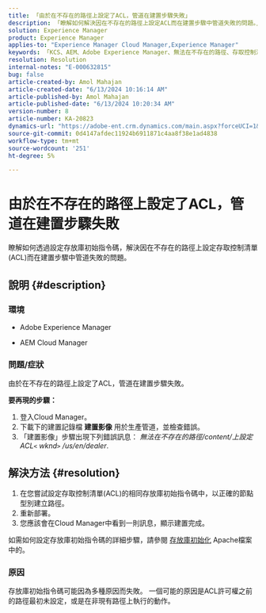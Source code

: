 ```yaml
---
title: 「由於在不存在的路徑上設定了ACL，管道在建置步驟失敗」
description: 「瞭解如何解決因在不存在的路徑上設定ACL而在建置步驟中管道失敗的問題。」
solution: Experience Manager
product: Experience Manager
applies-to: "Experience Manager Cloud Manager,Experience Manager"
keywords: 「KCS、AEM、Adobe Experience Manager、無法在不存在的路徑、存取控制清單、AEMaaCS、Cloud Manager上設定acl」
resolution: Resolution
internal-notes: "E-000632815"
bug: false
article-created-by: Amol Mahajan
article-created-date: "6/13/2024 10:16:14 AM"
article-published-by: Amol Mahajan
article-published-date: "6/13/2024 10:20:34 AM"
version-number: 8
article-number: KA-20823
dynamics-url: "https://adobe-ent.crm.dynamics.com/main.aspx?forceUCI=1&pagetype=entityrecord&etn=knowledgearticle&id=040c43f1-6d29-ef11-840b-6045bd006704"
source-git-commit: 0d4147afdec11924b6911871c4aa8f38e1ad4838
workflow-type: tm+mt
source-wordcount: '251'
ht-degree: 5%

---
```


# 由於在不存在的路徑上設定了ACL，管道在建置步驟失敗


瞭解如何透過設定存放庫初始指令碼，解決因在不存在的路徑上設定存取控制清單(ACL)而在建置步驟中管道失敗的問題。

## 說明 {#description}


### <b>環境</b>

- Adobe Experience Manager


- AEM Cloud Manager




### <b>問題/症狀</b>

由於在不存在的路徑上設定了ACL，管道在建置步驟失敗。

<b>要再現的步驟：</b>

1. 登入Cloud Manager。
2. 下載下的建置記錄檔 <b>建置影像</b> 用於生產管道，並檢查錯誤。
3. 「建置影像」步驟出現下列錯誤訊息： *無法在不存在的路徑/content/上設定ACL`<` wknd`>` /us/en/dealer*.



## 解決方法 {#resolution}


1. 在您嘗試設定存取控制清單(ACL)的相同存放庫初始指令碼中，以正確的節點型別建立路徑。
2. 重新部署。
3. 您應該會在Cloud Manager中看到一則訊息，顯示建置完成。


如需如何設定存放庫初始指令碼的詳細步驟，請參閱 [存放庫初始化](https://sling.apache.org/documentation/bundles/repository-initialization.html) Apache檔案中的。

### <b>原因</b>

存放庫初始指令碼可能因為多種原因而失敗。 一個可能的原因是ACL許可權之前的路徑最初未設定，或是在非現有路徑上執行的動作。
